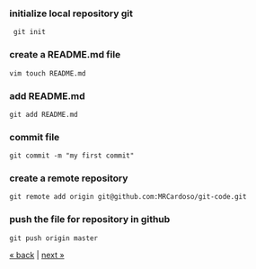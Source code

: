 
### initialize local repository git
	 git init

### create a README.md file
	vim touch README.md
	
### add README.md
	git add README.md
### commit file
	git commit -m "my first commit"

### create a remote repository
	git remote add origin git@github.com:MRCardoso/git-code.git

### push the file for repository in github
	git push origin master

[&laquo; back](https://github.com/MRCardoso/git-code/blob/master/topics) |
[next &raquo;](https://github.com/MRCardoso/git-code/blob/master/topics/branch.md)
